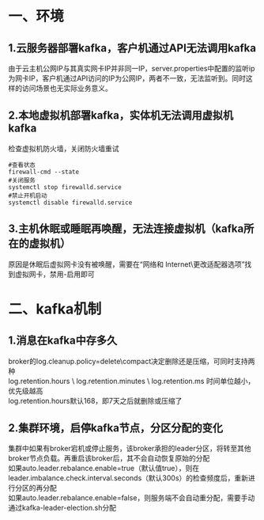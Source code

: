 # 一、环境
## 1.云服务器部署kafka，客户机通过API无法调用kafka
由于云主机公网IP与其真实网卡IP并非同一IP，server.properties中配置的监听ip为网卡IP，客户机通过API访问的IP为公网IP，两者不一致，无法监听到。同时这样的访问场景也无实际业务意义。
## 2.本地虚拟机部署kafka，实体机无法调用虚拟机kafka
检查虚拟机防火墙，关闭防火墙重试
```$shell
#查看状态
firewall-cmd --state
#关闭服务
systemctl stop firewalld.service
#禁止开机启动
systemctl disable firewalld.service
```
## 3.主机休眠或睡眠再唤醒，无法连接虚拟机（kafka所在的虚拟机）
原因是休眠后虚拟网卡没有被唤醒，需要在“网络和 Internet\更改适配器选项”找到虚拟网卡，禁用-启用即可

# 二、kafka机制
## 1.消息在kafka中存多久
broker的log.cleanup.policy=delete\compact决定删除还是压缩，可同时支持两种   
log.retention.hours \ log.retention.minutes \ log.retention.ms 时间单位越小，优先级越高   
log.retention.hours默认168，即7天之后就删除或压缩了

## 2.集群环境，启停kafka节点，分区分配的变化
集群中如果有broker宕机或停止服务，该broker承担的leader分区，将转至其他broker节点负载。再重启该broker后，其不会自动恢复原始的分配   
如果auto.leader.rebalance.enable=true（默认值true），则在leader.imbalance.check.interval.seconds（默认300s）的检查频度后，重新进行分区的再分配   
如果auto.leader.rebalance.enable=false，则服务端不会自动重分配，需要手动通过kafka-leader-election.sh分配